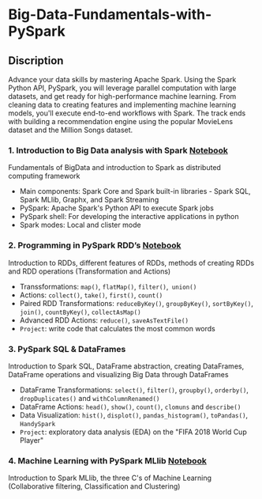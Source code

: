 # Big-Data-Fundamentals-with-PySpark
## Discription
Advance your data skills by mastering Apache Spark. Using the Spark Python API, PySpark, you will leverage parallel computation with large datasets, and get ready for high-performance machine learning. From cleaning data to creating features and implementing machine learning models, you'll execute end-to-end workflows with Spark. The track ends with building a recommendation engine using the popular MovieLens dataset and the Million Songs dataset.
### 1. Introduction to Big Data analysis with Spark [Notebook](https://github.com/cc59chong/Big-Data-Fundamentals-with-PySpark/blob/main/Introduction%20to%20Big%20Data%20analysis%20with%20Spark.ipynb)
Fundamentals of BigData and introduction to Spark as distributed computing framework
* Main components: Spark Core and Spark built-in libraries - Spark SQL, Spark MLlib, Graphx, and Spark Streaming
* PySpark: Apache Spark's Python API to execute Spark jobs
* PySpark shell: For developing the interactive applications in python
* Spark modes: Local and clister mode
### 2. Programming in PySpark RDD’s [Notebook](https://github.com/cc59chong/Big-Data-Fundamentals-with-PySpark/blob/main/Programming%20in%20PySpark%20RDD%E2%80%99s.ipynb)
Introduction to RDDs, different features of RDDs, methods of creating RDDs and RDD operations (Transformation and Actions)
* Transsformations: ```map()```, `flatMap()`, `filter()`,` union()`
* Actions: `collect()`, `take()`, `first()`, `count()`
* Paired RDD Transformations: `reduceByKey()`, `groupByKey()`, `sortByKey()`, `join()`, `countByKey()`, `collectAsMap()`
* Advanced RDD Actions: `reduce()`, `saveAsTextFile()`
* `Project`: write code that calculates the most common words
### 3. PySpark SQL & DataFrames
Introduction to Spark SQL, DataFrame abstraction, creating DataFrames, DataFrame operations and visualizing Big Data through DataFrames
* DataFrame Transformations: `select()`, `filter()`, `groupby()`, `orderby()`, `dropDuplicates()` and `withColumnRenamed()`
* DataFrame Actions: `head()`, `show()`, `count()`, `clomuns` and `describe()`
* Data Visualization: `hist()`, `displot()`, `pandas_histogram()`, `toPandas()`, `HandySpark`
* `Project`: exploratory data analysis (EDA) on the "FIFA 2018 World Cup Player" 
### 4. Machine Learning with PySpark MLlib [Notebook](https://github.com/cc59chong/Big-Data-Fundamentals-with-PySpark/blob/main/Machine%20Learning%20with%20PySpark%20MLlib.ipynb)
Introduction to Spark MLlib, the three C's of Machine Learning (Collaborative filtering, Classification and Clustering) 
